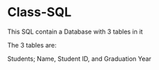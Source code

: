 # Class-SQL
This SQL contain a Database with 3 tables in it

The 3 tables are:

Students; Name, Student ID, and Graduation Year

